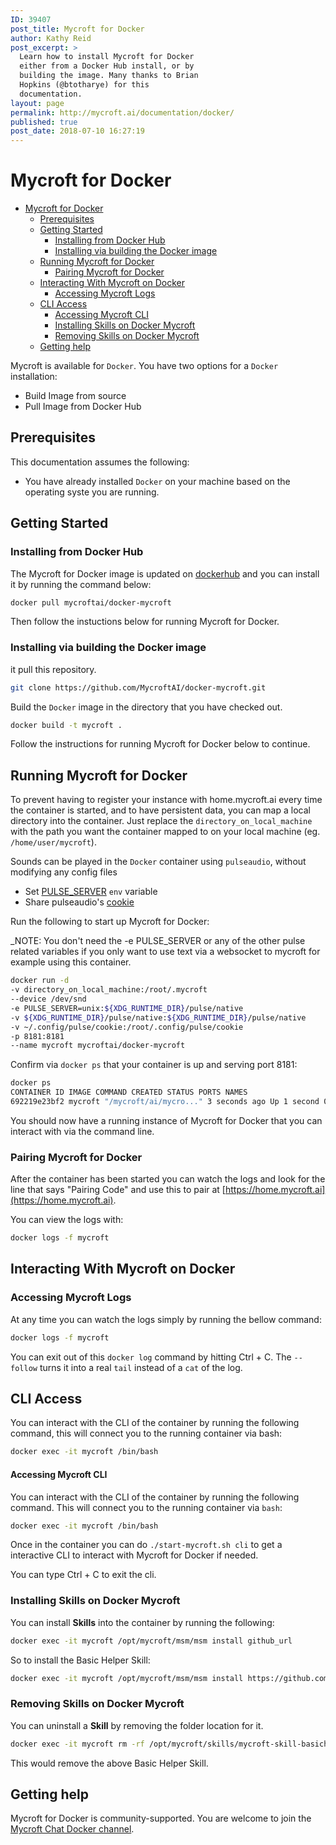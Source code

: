 ```yaml
---
ID: 39407
post_title: Mycroft for Docker
author: Kathy Reid
post_excerpt: >
  Learn how to install Mycroft for Docker
  either from a Docker Hub install, or by
  building the image. Many thanks to Brian
  Hopkins (@btotharye) for this
  documentation.
layout: page
permalink: http://mycroft.ai/documentation/docker/
published: true
post_date: 2018-07-10 16:27:19
---
```

# Mycroft for Docker

- [Mycroft for Docker](#mycroft-for-docker)
  * [Prerequisites](#prerequisites)
  * [Getting Started](#getting-started)
    + [Installing from Docker Hub](#installing-from-docker-hub)
    + [Installing via building the Docker image](#installing-via-building-the-docker-image)
  * [Running Mycroft for Docker](#running-mycroft-for-docker)
    + [Pairing Mycroft for Docker](#pairing-mycroft-for-docker)
  * [Interacting With Mycroft on Docker](#interacting-with-mycroft-on-docker)
    + [Accessing Mycroft Logs](#accessing-mycroft-logs)
  * [CLI Access](#cli-access)
      - [Accessing Mycroft CLI](#accessing-mycroft-cli)
    + [Installing Skills on Docker Mycroft](#installing-skills-on-docker-mycroft)
    + [Removing Skills on Docker Mycroft](#removing-skills-on-docker-mycroft)
  * [Getting help](#getting-help)

Mycroft is available for `Docker`. You have two options for a `Docker` installation: 

* Build Image from source  
* Pull Image from Docker Hub

## Prerequisites  

This documentation assumes the following:  

* You have already installed `Docker` on your machine based on the operating syste you are running.

## Getting Started

### Installing from Docker Hub  
The Mycroft for Docker image is updated on [dockerhub](https://hub.docker.com/r/mycroftai/docker-mycroft/) and you can install it by running the command below: 

```bash  
docker pull mycroftai/docker-mycroft  
```

Then follow the instuctions below for running Mycroft for Docker.

### Installing via building the Docker image

it pull this repository.

```bash  
git clone https://github.com/MycroftAI/docker-mycroft.git  
```

Build the `Docker` image in the directory that you have checked out.

```bash  
docker build -t mycroft .  
```

Follow the instructions for running Mycroft for Docker below to continue.

## Running Mycroft for Docker  

To prevent having to register your instance with home.mycroft.ai every time the container is started, and to have persistent data, you can map a local directory into the container. Just replace the `directory_on_local_machine` with the path you want the container mapped to on your local machine (eg. `/home/user/mycroft`).

Sounds can be played in the `Docker` container using `pulseaudio`, without modifying any config files

* Set [PULSE_SERVER](https://www.freedesktop.org/wiki/Software/PulseAudio/Documentation/User/Network/#directconnection) `env` variable  
* Share pulseaudio's [cookie](https://www.freedesktop.org/wiki/Software/PulseAudio/Documentation/User/Network/#authorization)

Run the following to start up Mycroft for Docker:

_NOTE: You don't need the -e PULSE_SERVER or any of the other pulse related variables if you only want to use text via a websocket to mycroft for example using this container.

```bash  
docker run -d  
-v directory_on_local_machine:/root/.mycroft  
--device /dev/snd  
-e PULSE_SERVER=unix:${XDG_RUNTIME_DIR}/pulse/native  
-v ${XDG_RUNTIME_DIR}/pulse/native:${XDG_RUNTIME_DIR}/pulse/native  
-v ~/.config/pulse/cookie:/root/.config/pulse/cookie  
-p 8181:8181  
--name mycroft mycroftai/docker-mycroft  
```

Confirm via `docker ps` that your container is up and serving port 8181:

```bash  
docker ps  
CONTAINER ID IMAGE COMMAND CREATED STATUS PORTS NAMES  
692219e23bf2 mycroft "/mycroft/ai/mycro..." 3 seconds ago Up 1 second 0.0.0.0:8181->8181/tcp mycroft  
```

You should now have a running instance of Mycroft for Docker that you can interact with via the command line.

### Pairing Mycroft for Docker  

After the container has been started you can watch the logs and look for the line that says "Pairing Code" and use this to pair at [https://home.mycroft.ai](https://home.mycroft.ai).

You can view the logs with:

```bash  
docker logs -f mycroft  
```
## Interacting With Mycroft on Docker

### Accessing Mycroft Logs  
At any time you can watch the logs simply by running the bellow command:

```bash  
docker logs -f mycroft  
```

You can exit out of this `docker log` command by hitting Ctrl + C. The `--follow` turns it into a real `tail` instead of a `cat` of the log.

## CLI Access  
You can interact with the CLI of the container by running the following command, this will connect you to the running container via bash:

```bash  
docker exec -it mycroft /bin/bash  
```

#### Accessing Mycroft CLI  

You can interact with the CLI of the container by running the following command. This will connect you to the running container via `bash`:

```bash  
docker exec -it mycroft /bin/bash  
```

Once in the container you can do `./start-mycroft.sh cli` to get a interactive CLI to interact with Mycroft for Docker if needed.

You can type Ctrl + C to exit the cli.

### Installing Skills on Docker Mycroft  

You can install **Skills** into the container by running the following:

```bash  
docker exec -it mycroft /opt/mycroft/msm/msm install github_url  
```

So to install the Basic Helper Skill:

```bash  
docker exec -it mycroft /opt/mycroft/msm/msm install https://github.com/btotharye/mycroft-skill-basichelp  
```

### Removing Skills on Docker Mycroft  

You can uninstall a **Skill** by removing the folder location for it.

```bash  
docker exec -it mycroft rm -rf /opt/mycroft/skills/mycroft-skill-basichelp  
```

This would remove the above Basic Helper Skill. 

## Getting help

Mycroft for Docker is community-supported. You are welcome to join the [Mycroft Chat Docker channel](https://chat.mycroft.ai/community/channels/docker).